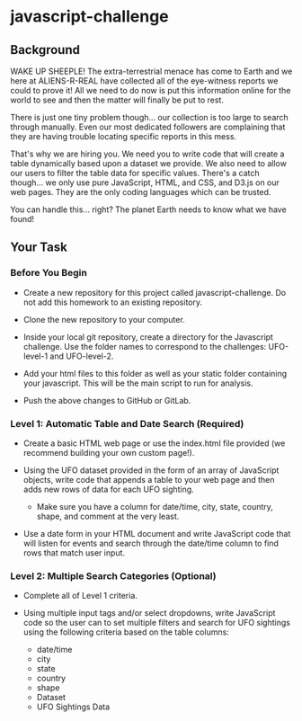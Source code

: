 # javascript-challenge

## Background
WAKE UP SHEEPLE! The extra-terrestrial menace has come to Earth and we here at ALIENS-R-REAL have collected all of the eye-witness reports we could to prove it! All we need to do now is put this information online for the world to see and then the matter will finally be put to rest.

There is just one tiny problem though... our collection is too large to search through manually. Even our most dedicated followers are complaining that they are having trouble locating specific reports in this mess.

That's why we are hiring you. We need you to write code that will create a table dynamically based upon a dataset we provide. We also need to allow our users to filter the table data for specific values. There's a catch though... we only use pure JavaScript, HTML, and CSS, and D3.js on our web pages. They are the only coding languages which can be trusted.

You can handle this... right? The planet Earth needs to know what we have found!

## Your Task
### Before You Begin
- Create a new repository for this project called javascript-challenge. Do not add this homework to an existing repository.

- Clone the new repository to your computer.

- Inside your local git repository, create a directory for the Javascript challenge. Use the folder names to correspond to the challenges: UFO-level-1 and UFO-level-2.

- Add your html files to this folder as well as your static folder containing your javascript. This will be the main script to run for analysis.

- Push the above changes to GitHub or GitLab.

### Level 1: Automatic Table and Date Search (Required)
- Create a basic HTML web page or use the index.html file provided (we recommend building your own custom page!).

- Using the UFO dataset provided in the form of an array of JavaScript objects, write code that appends a table to your web page and then adds new rows of data for each UFO sighting.
   - Make sure you have a column for date/time, city, state, country, shape, and comment at the very least.

- Use a date form in your HTML document and write JavaScript code that will listen for events and search through the date/time column to find rows that match user input.

### Level 2: Multiple Search Categories (Optional)
- Complete all of Level 1 criteria.

- Using multiple input tags and/or select dropdowns, write JavaScript code so the user can to set multiple filters and search for UFO sightings using the following criteria based on the table columns:

    - date/time
    - city
    - state
    - country
    - shape
    - Dataset
    - UFO Sightings Data
